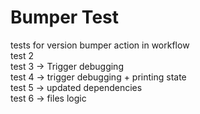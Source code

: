 # Bumper Test
tests for version bumper action in workflow\
test 2\
test 3 -> Trigger debugging\
test 4 -> trigger debugging + printing state\
test 5 -> updated dependencies\
test 6 -> files logic
